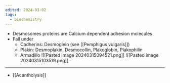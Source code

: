 ```yaml
---
edited: 2024-03-02
tags:
  - biochemistry
---
```

- Desmosomes proteins are Calcium dependent adhesion molecules
- Fall under
	- Cadherins: Desmoglein (see [[Pemphigus vulgaris]])
	- Plakin: Desmoplakin, Desmocollin, Plakoglobin, Plakophilin
	- Armadillo 
![[Pasted image 20240315094521.png]]
![[Pasted image 20240315103519.png]]

---
- [[Acantholysis]] 